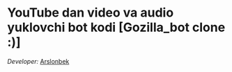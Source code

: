 # YouTube dan video va audio yuklovchi bot kodi [Gozilla_bot clone :)]


_Developer:_ [Arslonbek](https://t.me/Liderboy)
